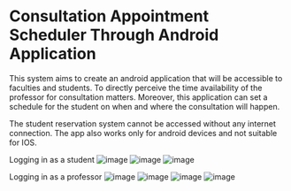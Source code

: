 # Consultation Appointment Scheduler Through Android Application

This system aims to create an android application that will be accessible to faculties and students. 
To directly perceive the time availability of the professor for consultation matters. 
Moreover, this application can set a schedule for the student on when and where the consultation will happen.

The student reservation system cannot be accessed without any internet connection.
The app also works only for android devices and not suitable for IOS.

Logging in as a student
![image](https://github.com/user-attachments/assets/d77c8f72-9e86-4f41-97a3-b5d41b2f3826)
![image](https://github.com/user-attachments/assets/8986bc15-b630-4104-a8df-bd951252a76c)
![image](https://github.com/user-attachments/assets/ef570df4-1f53-4acd-8183-cc6276001b5d)

Logging in as a professor
![image](https://github.com/user-attachments/assets/91a2e57b-fcfb-4f2c-a47a-22c4d19fcc74)
![image](https://github.com/user-attachments/assets/661c8525-179c-4dec-8701-7e575bf0024a)
![image](https://github.com/user-attachments/assets/18e02eef-fbbb-4b60-80d0-83aeffa4a37a)
![image](https://github.com/user-attachments/assets/d68a098c-0f5e-4985-a17d-ed5c0f3a058b)







